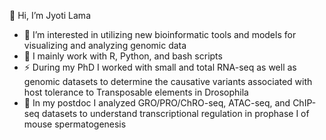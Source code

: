 👋 Hi, I’m Jyoti Lama
- 🌱 I’m interested in utilizing new bioinformatic tools and models for visualizing and analyzing genomic data
- 🌱 I mainly work with R, Python, and bash scripts
- ⚡ During my PhD I worked with small and total RNA-seq as well as genomic datasets to determine the causative variants associated with host tolerance to Transposable elements in Drosophila
- 🔭 In my postdoc I analyzed GRO/PRO/ChRO-seq, ATAC-seq, and ChIP-seq datasets to understand transcriptional regulation in prophase I of mouse spermatogenesis


